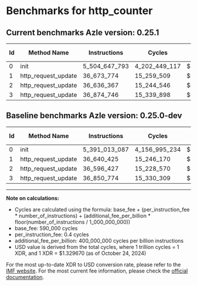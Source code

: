 # Benchmarks for http_counter

## Current benchmarks Azle version: 0.25.1

| Id  | Method Name         | Instructions  | Cycles        | USD           | USD/Million Calls | Change                                |
| --- | ------------------- | ------------- | ------------- | ------------- | ----------------- | ------------------------------------- |
| 0   | init                | 5_504_647_793 | 4_202_449_117 | $0.0055878705 | $5_587.87         | <font color="red">+113_634_706</font> |
| 1   | http_request_update | 36_673_774    | 15_259_509    | $0.0000202901 | $20.29            | <font color="red">+33_349</font>      |
| 2   | http_request_update | 36_636_367    | 15_244_546    | $0.0000202702 | $20.27            | <font color="red">+39_940</font>      |
| 3   | http_request_update | 36_874_746    | 15_339_898    | $0.0000203970 | $20.39            | <font color="red">+23_972</font>      |

## Baseline benchmarks Azle version: 0.25.0-dev

| Id  | Method Name         | Instructions  | Cycles        | USD           | USD/Million Calls |
| --- | ------------------- | ------------- | ------------- | ------------- | ----------------- |
| 0   | init                | 5_391_013_087 | 4_156_995_234 | $0.0055274319 | $5_527.43         |
| 1   | http_request_update | 36_640_425    | 15_246_170    | $0.0000202724 | $20.27            |
| 2   | http_request_update | 36_596_427    | 15_228_570    | $0.0000202490 | $20.24            |
| 3   | http_request_update | 36_850_774    | 15_330_309    | $0.0000203843 | $20.38            |

---

**Note on calculations:**

- Cycles are calculated using the formula: base_fee + (per_instruction_fee \* number_of_instructions) + (additional_fee_per_billion \* floor(number_of_instructions / 1_000_000_000))
- base_fee: 590_000 cycles
- per_instruction_fee: 0.4 cycles
- additional_fee_per_billion: 400_000_000 cycles per billion instructions
- USD value is derived from the total cycles, where 1 trillion cycles = 1 XDR, and 1 XDR = $1.329670 (as of October 24, 2024)

For the most up-to-date XDR to USD conversion rate, please refer to the [IMF website](https://www.imf.org/external/np/fin/data/rms_sdrv.aspx).
For the most current fee information, please check the [official documentation](https://internetcomputer.org/docs/current/developer-docs/gas-cost#execution).
